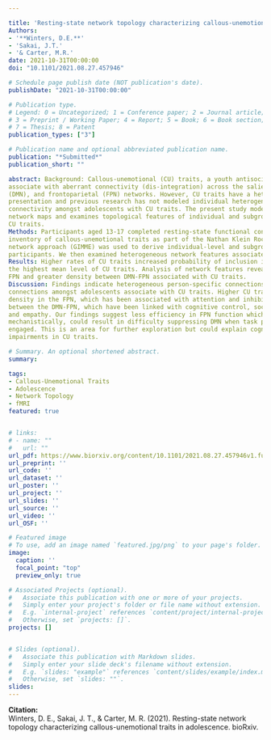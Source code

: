 ```yaml
---

title: 'Resting-state network topology characterizing callous-unemotional traits in adolescence'
Authors: 
- '**Winters, D.E.**'
- 'Sakai, J.T.'
- '& Carter, M.R.'
date: 2021-10-31T00:00:00
doi: "10.1101/2021.08.27.457946"

# Schedule page publish date (NOT publication's date).
publishDate: "2021-10-31T00:00:00"

# Publication type.
# Legend: 0 = Uncategorized; 1 = Conference paper; 2 = Journal article;
# 3 = Preprint / Working Paper; 4 = Report; 5 = Book; 6 = Book section;
# 7 = Thesis; 8 = Patent
publication_types: ["3"]

# Publication name and optional abbreviated publication name.
publication: "*Submitted*"
publication_short: ""

abstract: Background: Callous-unemotional (CU) traits, a youth antisocial phenotype, are hypothesized to 
associate with aberrant connectivity (dis-integration) across the salience (SAL), default mode 
(DMN), and frontoparietal (FPN) networks. However, CU traits have a heterogeneous 
presentation and previous research has not modeled individual heterogeneity in resting-state 
connectivity amongst adolescents with CU traits. The present study models individual-specific 
network maps and examines topological features of individual and subgroup maps in relation to 
CU traits.  
Methods: Participants aged 13-17 completed resting-state functional connectivity and the 
inventory of callous-unemotional traits as part of the Nathan Klein Rockland study. A sparse 
network approach (GIMME) was used to derive individual-level and subgroup maps of all 
participants. We then examined heterogeneous network features associated with CU traits. 
Results: Higher rates of CU traits increased probability of inclusion in one subgroup, which had 
the highest mean level of CU traits. Analysis of network features reveals less density within the 
FPN and greater density between DMN-FPN associated with CU traits.  
Discussion: Findings indicate heterogeneous person-specific connections and some subgroup 
connections amongst adolescents associate with CU traits. Higher CU traits associate with lower 
density in the FPN, which has been associated with attention and inhibition, and higher density 
between the DMN-FPN, which have been linked with cognitive control, social working memory, 
and empathy. Our findings suggest less efficiency in FPN function which, when considered 
mechanistically, could result in difficulty suppressing DMN when task positive networks are 
engaged. This is an area for further exploration but could explain cognitive and socio-affective 
impairments in CU traits.  

# Summary. An optional shortened abstract.
summary:

tags:
- Callous-Unemotional Traits 
- Adolescence
- Network Topology
- fMRI
featured: true


# links:
# - name: ""
#   url: ""
url_pdf: https://www.biorxiv.org/content/10.1101/2021.08.27.457946v1.full.pdf
url_preprint: ''
url_code: ''
url_dataset: ''
url_poster: ''
url_project: ''
url_slides: ''
url_source: ''
url_video: ''
url_OSF: ''

# Featured image
# To use, add an image named `featured.jpg/png` to your page's folder. 
image:
  caption: ''
  focal_point: "top"
  preview_only: true

# Associated Projects (optional).
#   Associate this publication with one or more of your projects.
#   Simply enter your project's folder or file name without extension.
#   E.g. `internal-project` references `content/project/internal-project/index.md`.
#   Otherwise, set `projects: []`.
projects: []


# Slides (optional).
#   Associate this publication with Markdown slides.
#   Simply enter your slide deck's filename without extension.
#   E.g. `slides: "example"` references `content/slides/example/index.md`.
#   Otherwise, set `slides: ""`.
slides: 
---
```

**Citation:**  
Winters, D. E., Sakai, J. T., & Carter, M. R. (2021). Resting-state network topology characterizing callous-unemotional traits in adolescence. bioRxiv.








